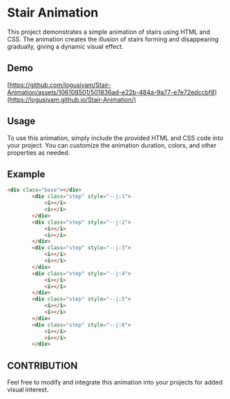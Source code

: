 # Stair Animation

This project demonstrates a simple animation of stairs using HTML and CSS. The animation creates the illusion of stairs forming and disappearing gradually, giving a dynamic visual effect.

## Demo

[https://github.com/logusivam/Stair-Animation/assets/106108501/501836ad-e22b-484a-9a77-e7e72edccbf8](https://logusivam.github.io/Stair-Animation/)

## Usage

To use this animation, simply include the provided HTML and CSS code into your project. You can customize the animation duration, colors, and other properties as needed.

## Example

```html
<div class="base"></div>
        <div class="step" style="--j:1">
            <i></i>
            <i></i>
        </div>
        <div class="step" style="--j:2">
            <i></i>
            <i></i>
        </div>
        <div class="step" style="--j:3">
            <i></i>
            <i></i>
        </div>
        <div class="step" style="--j:4">
            <i></i>
            <i></i>
        </div>
        <div class="step" style="--j:5">
            <i></i>
            <i></i>
        </div>
        <div class="step" style="--j:6">
            <i></i>
            <i></i>
        </div>
```

## CONTRIBUTION

Feel free to modify and integrate this animation into your projects for added visual interest.
